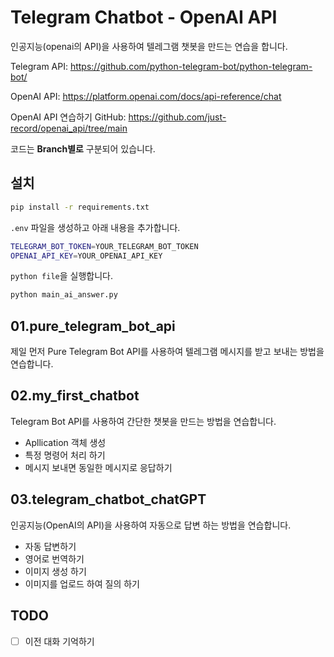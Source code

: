 # Telegram Chatbot - OpenAI API

인공지능(openai의 API)을 사용하여 텔레그램 챗봇을 만드는 연습을 합니다.

Telegram API: <https://github.com/python-telegram-bot/python-telegram-bot/>

OpenAI API: <https://platform.openai.com/docs/api-reference/chat>

OpenAI API 연습하기 GitHub: <https://github.com/just-record/openai_api/tree/main>

코드는 **Branch별로** 구분되어 있습니다.

## 설치

```bash
pip install -r requirements.txt
```

`.env` 파일을 생성하고 아래 내용을 추가합니다.

```bash
TELEGRAM_BOT_TOKEN=YOUR_TELEGRAM_BOT_TOKEN
OPENAI_API_KEY=YOUR_OPENAI_API_KEY
```

`python file`을 실행합니다.

```bash
python main_ai_answer.py
```

## 01.pure_telegram_bot_api

제일 먼저 Pure Telegram Bot API를 사용하여 텔레그램 메시지를 받고 보내는 방법을 연습합니다.

## 02.my_first_chatbot

Telegram Bot API를 사용하여 간단한 챗봇을 만드는 방법을 연습합니다.

- Apllication 객체 생성
- 특정 명령어 처리 하기
- 메시지 보내면 동일한 메시지로 응답하기

## 03.telegram_chatbot_chatGPT

인공지능(OpenAI의 API)을 사용하여 자동으로 답변 하는 방법을 연습합니다.

- 자동 답변하기
- 영어로 번역하기
- 이미지 생성 하기
- 이미지를 업로드 하여 질의 하기

## TODO

- [ ] 이전 대화 기억하기
